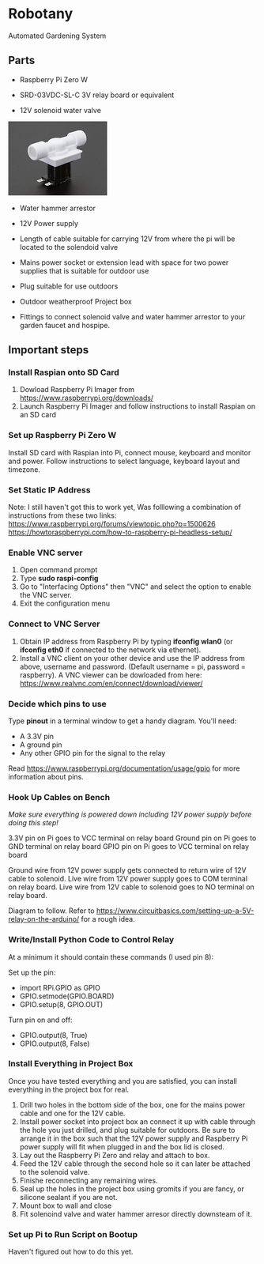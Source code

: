 # Robotany
Automated Gardening System

## Parts

* Raspberry Pi Zero W

* SRD-03VDC-SL-C 3V relay board or equivalent

* 12V solenoid water valve
<img src = "images/solenoid_water_valve.jpg" width = 200>

* Water hammer arrestor

* 12V Power supply

* Length of cable suitable for carrying 12V from where the pi will be located to the solendoid valve

* Mains power socket or extension lead with space for two power supplies that is suitable for outdoor use

* Plug suitable for use outdoors

* Outdoor weatherproof Project box

* Fittings to connect solenoid valve and water hammer arrestor to your garden faucet and hospipe.

## Important steps

### Install Raspian onto SD Card
1. Dowload Raspberry Pi Imager from https://www.raspberrypi.org/downloads/
2. Launch Raspberry Pi Imager and follow instructions to install Raspian on an SD card

### Set up Raspberry Pi Zero W
Install SD card with Raspian into Pi, connect mouse, keyboard and monitor and power. Follow instructions to select language, keyboard layout and timezone.

### Set Static IP Address
Note: I still haven't got this to work yet, Was folllowing a combination of instructions from these two links:
https://www.raspberrypi.org/forums/viewtopic.php?p=1500626
https://howtoraspberrypi.com/how-to-raspberry-pi-headless-setup/

### Enable VNC server
1. Open command prompt
2. Type **sudo raspi-config**
3. Go to "Interfacing Options" then "VNC" and select the option to enable the VNC server.
4. Exit the configuration menu

### Connect to VNC Server
1. Obtain IP address from Raspberry Pi by typing **ifconfig wlan0** (or **ifconfig eth0** if connected to the network via ethernet).
2. Install a VNC client on your other device and use the IP address from above, username and password. (Default username = pi, password = raspberry). A VNC viewer can be dowloaded from here: https://www.realvnc.com/en/connect/download/viewer/

### Decide which pins to use
Type **pinout** in a terminal window to get a handy diagram. You'll need:
* A 3.3V pin
* A ground pin
* Any other GPIO pin for the signal to the relay

Read https://www.raspberrypi.org/documentation/usage/gpio for more information about pins.

### Hook Up Cables on Bench
_Make sure everything is powered down including 12V power supply before doing this step!_

3.3V pin on Pi goes to VCC terminal on relay board
Ground pin on Pi goes to GND terminal on relay board
GPIO pin on Pi goes to VCC terminal on relay board

Ground wire from 12V power supply gets connected to return wire of 12V cable to solenoid.
Live wire from 12V power supply goes to COM terminal on relay board.
Live wire from 12V cable to solenoid goes to NO terminal on relay board.

Diagram to follow. Refer to https://www.circuitbasics.com/setting-up-a-5V-relay-on-the-arduino/ for a rough idea.

### Write/Install Python Code to Control Relay
At a minimum it should contain these commands (I used pin 8):

Set up the pin:
* import RPi.GPIO as GPIO
* GPIO.setmode(GPIO.BOARD)
* GPIO.setup(8, GPIO.OUT)

Turn pin on and off:
* GPIO.output(8, True)
* GPIO.output(8, False)

### Install Everything in Project Box
Once you have tested everything and you are satisfied, you can install everything in the project box for real.

1) Drill two holes in the bottom side of the box, one for the mains power cable and one for the 12V cable.
2) Install power socket into project box an connect it up with cable through the hole you just drilled, and plug suitable for outdoors. Be sure to arrange it in the box such that the 12V power supply and Raspberry Pi power supply will fit when plugged in and the box lid is closed.
3) Lay out the Raspberry Pi Zero and relay and attach to box.
4) Feed the 12V cable through the second hole so it can later be attached to the solenoid valve.
5) Finishe reconnecting any remaining wires.
6) Seal up the holes in the project box using gromits if you are fancy, or silicone sealant if you are not.
7) Mount box to wall and close
8) Fit solenoind valve and water hammer arresor directly downsteam of it.

### Set up Pi to Run Script on Bootup
Haven't figured out how to do this yet.
